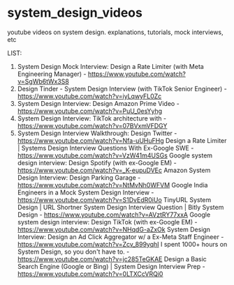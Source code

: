 # system_design_videos
youtube videos on system design. explanations, tutorials, mock interviews, etc

LIST:

1. System Design Mock Interview: Design a Rate Limiter (with Meta Engineering Manager) - https://www.youtube.com/watch?v=SgWb6tWx3S8
2. Design Tinder - System Design Interview (with TikTok Senior Engineer) - https://www.youtube.com/watch?v=iyLqwyFL0Zc
3. System Design Interview: Design Amazon Prime Video - https://www.youtube.com/watch?v=PuU_0esYyhg
4. System Design Interview: TikTok architecture with - https://www.youtube.com/watch?v=07BVxmVFDGY
5. System Design Interview Walkthrough: Design Twitter - https://www.youtube.com/watch?v=Nfa-uUHuFHg
Design a Rate Limiter | Systems Design Interview Questions With Ex-Google SWE - https://www.youtube.com/watch?v=VzW41m4USGs
Google system design interview: Design Spotify (with ex-Google EM) - https://www.youtube.com/watch?v=_K-eupuDVEc
Amazon System Design Interview: Design Parking Garage - https://www.youtube.com/watch?v=NtMvNh0WFVM
Google India Engineers in a Mock System Design Interview - https://www.youtube.com/watch?v=S1DvEdR0iUo
TinyURL System Design | URL Shortner System Design Interview Question | Bitly System Design - https://www.youtube.com/watch?v=AVztRY77xxA
Google system design interview: Design TikTok (with ex-Google EM) - https://www.youtube.com/watch?v=NHqdG-aZxOk
System Design Interview: Design an Ad Click Aggregator w/ a Ex-Meta Staff Engineer - https://www.youtube.com/watch?v=Zcv_899yqhI
I spent 1000+ hours on System Design, so you don't have to. - https://www.youtube.com/watch?v=jc285TeGKAE
Design a Basic Search Engine (Google or Bing) | System Design Interview Prep - https://www.youtube.com/watch?v=0LTXCcVRQi0
